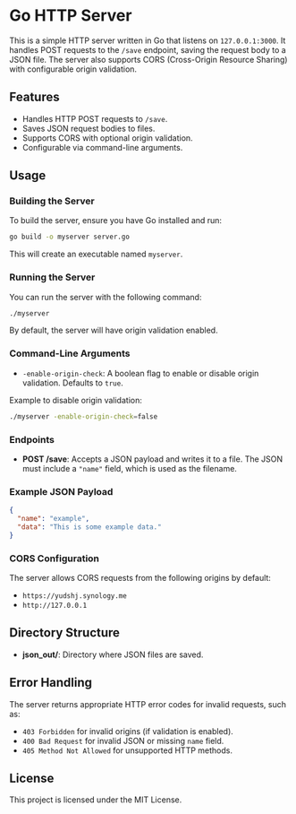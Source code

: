 # Go HTTP Server

This is a simple HTTP server written in Go that listens on `127.0.0.1:3000`. It handles POST requests to the `/save` endpoint, saving the request body to a JSON file. The server also supports CORS (Cross-Origin Resource Sharing) with configurable origin validation.

## Features

- Handles HTTP POST requests to `/save`.
- Saves JSON request bodies to files.
- Supports CORS with optional origin validation.
- Configurable via command-line arguments.

## Usage

### Building the Server

To build the server, ensure you have Go installed and run:

```bash
go build -o myserver server.go
```

This will create an executable named `myserver`.

### Running the Server

You can run the server with the following command:

```bash
./myserver
```

By default, the server will have origin validation enabled.

### Command-Line Arguments

- `-enable-origin-check`: A boolean flag to enable or disable origin validation. Defaults to `true`.

Example to disable origin validation:

```bash
./myserver -enable-origin-check=false
```

### Endpoints

- **POST /save**: Accepts a JSON payload and writes it to a file. The JSON must include a `"name"` field, which is used as the filename.

### Example JSON Payload

```json
{
  "name": "example",
  "data": "This is some example data."
}
```

### CORS Configuration

The server allows CORS requests from the following origins by default:

- `https://yudshj.synology.me`
- `http://127.0.0.1`

## Directory Structure

- **json_out/**: Directory where JSON files are saved.

## Error Handling

The server returns appropriate HTTP error codes for invalid requests, such as:

- `403 Forbidden` for invalid origins (if validation is enabled).
- `400 Bad Request` for invalid JSON or missing `name` field.
- `405 Method Not Allowed` for unsupported HTTP methods.

## License

This project is licensed under the MIT License.
